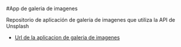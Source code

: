 #App de galeria de imagenes

Repositorio de aplicación de galeria de imagenes que utiliza la API de Unsplash

- [Url de la aplicacion de galeria de imagenes](https://Axe10rellana.github.io/galeryapp/galeryapp)
